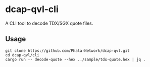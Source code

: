 # dcap-qvl-cli

A CLI tool to decode TDX/SGX quote files.

## Usage

```
git clone https://github.com/Phala-Network/dcap-qvl.git
cd dcap-qvl/cli
cargo run -- decode-quote --hex ../sample/tdx-quote.hex | jq .
```
